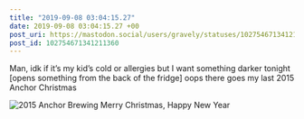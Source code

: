 ```yaml
---
title: "2019-09-08 03:04:15.27"
date: 2019-09-08 03:04:15.27 +00
post_uri: https://mastodon.social/users/gravely/statuses/102754671341211360
post_id: 102754671341211360
---
```

Man, idk if it’s my kid’s cold or allergies but I want something darker tonight [opens something from the back of the fridge] oops there goes my last 2015 Anchor Christmas


![2015 Anchor Brewing Merry Christmas, Happy New Year](/images/18629891.jpg)

